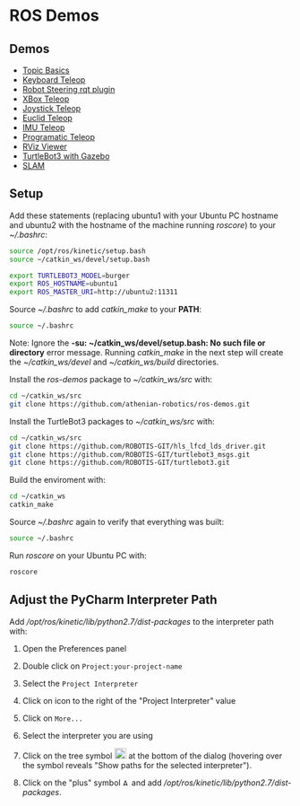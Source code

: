 # ROS Demos

## Demos

* [Topic Basics](topic_basics/)
* [Keyboard Teleop](docs/keyboard_teleop.md)
* [Robot Steering rqt plugin](docs/robot_steering.md)
* [XBox Teleop](xbox_teleop/)
* [Joystick Teleop](docs/joystick_teleop.md)
* [Euclid Teleop](euclid_teleop/)
* [IMU Teleop](imu_teleop/)
* [Programatic Teleop](program_teleop/)
* [RViz Viewer](docs/rviz.md)
* [TurtleBot3 with Gazebo](docs/gazebo_demo.md)
* [SLAM](docs/slam.md)


## Setup

Add these statements (replacing ubuntu1 with your Ubuntu PC hostname and ubuntu2 with
the hostname of the machine running *roscore*) to your *~/.bashrc*:

```bash
source /opt/ros/kinetic/setup.bash
source ~/catkin_ws/devel/setup.bash

export TURTLEBOT3_MODEL=burger
export ROS_HOSTNAME=ubuntu1
export ROS_MASTER_URI=http://ubuntu2:11311
```

Source *~/.bashrc* to add *catkin_make* to your **PATH**:
```bash
source ~/.bashrc
```

Note: Ignore the **-su: ~/catkin_ws/devel/setup.bash: No such file or directory** error message.
Running *catkin_make* in the next step will create the *~/catkin_ws/devel* and *~/catkin_ws/build* directories.

Install the *ros-demos* package to *~/catkin_ws/src* with:

```bash
cd ~/catkin_ws/src
git clone https://github.com/athenian-robotics/ros-demos.git
```

Install the TurtleBot3 packages to *~/catkin_ws/src* with:

```bash
cd ~/catkin_ws/src
git clone https://github.com/ROBOTIS-GIT/hls_lfcd_lds_driver.git
git clone https://github.com/ROBOTIS-GIT/turtlebot3_msgs.git
git clone https://github.com/ROBOTIS-GIT/turtlebot3.git
```

Build the enviroment with:
```bash
cd ~/catkin_ws
catkin_make
```

Source *~/.bashrc* again to verify that everything was built:
```bash
source ~/.bashrc
```

Run *roscore* on your Ubuntu PC with:
```bash
roscore
```

## Adjust the PyCharm Interpreter Path

Add */opt/ros/kinetic/lib/python2.7/dist-packages* to the 
interpreter path with:

1) Open the Preferences panel 

2) Double click on `Project:your-project-name`

3) Select the `Project Interpreter`  

4) Click on icon to the right of the "Project Interpreter" value

5) Click on `More...`
 
6) Select the interpreter you are using 

7) Click on the tree symbol <img title="Show paths for the selected interpreter" src="https://www.jetbrains.com/help/img/idea/2016.3/icon_show_paths.png" width="21" height="19"> at the bottom of the dialog (hovering over the symbol reveals "Show paths for the selected interpreter").

8) Click on the "plus" symbol <img title="Add ⌘N" src="https://www.jetbrains.com/help/img/idea/2016.3/new.png" width="12" height="12"> and add */opt/ros/kinetic/lib/python2.7/dist-packages*.

